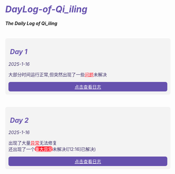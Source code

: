 <style>
  h1 {
    font-weight: bold;
    font-style: italic;
    color: #6651ae;
  }
  h2 {
    text-align: left;
    margin-left: 5px;
    font-weight: bold;
    font-style: italic;
    color: #6651ae;
  }
  div.newDay>p {
    color: #3d3067;
  }
  a.error {
    color: #ff1c2d;
  }
  a.BigError {
    color: #ffffff;
    background-color: #ff1c2d;
    border-radius: 6px;
  }
  a.OpenLog {
    display: inline-block;
    text-align: center;
    padding-top: 5px;
    padding-bottom: 5px;
    border-radius: 6px;
    color: #ffffff;
    width: 100%;
    background: #6651ae;
  }
  div.newDay {
    width: 100%;
    highlight: #6651ae;
    padding: 10px;
    margin-bottom: 10px;
    border-radius: 6px;
    background-color:rgba(242, 242, 242, 0.88);
  }
  h2 {
    color: #6651ae;
    margin-top: 20px;
  }
  p.bold {
    font-weight: bold;
  }
  p.italic {
    font-style: italic;
  }

</style>
<div>
  <h1>DayLog-of-Qi_iling</h1>
  <p class="bold italic">The Daily Log of Qi_iling</p>
  <h1></h1>
</div>
<div>
  <div class="newDay">
    <h2>Day 1</h2>
    <p class="italic">2025-1-16</p>
    <p>大部分时间运行正常,但突然出现了一些<a class="error" href="https://github.com/QiLingR/DayLog-of-Qi_iling/issues/2#issue-2792511872">问题</a>未解决</br></p>
    <a class="OpenLog" href="https://github.com/QiLingR/DayLog-of-Qi_iling/blob/main/Log/2025-1-16-log.txt">点击查看日志</a>
  </div>
  <h1></h1>
  <div class="newDay">
    <h2>Day 2</h2>
    <p class="italic">2025-1-16</p>
    <p>出现了大量<a class="error" href="https://github.com/QiLingR/DayLog-of-Qi_iling/issues/3">异常</a>无法修复</br>
    还出现了一个<a class="BigError" href="https://github.com/QiLingR/DayLog-of-Qi_iling/issues/4">重大异常</a>未解决([12:16]已解决)</br></p>
    <a class="OpenLog" href="https://github.com/QiLingR/DayLog-of-Qi_iling/blob/main/Log/2025-1-17-log.txt">点击查看日志</a>
  </div>

</div>
